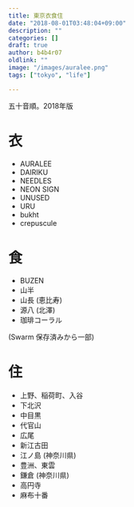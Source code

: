 ```yaml
---
title: 東京衣食住
date: "2018-08-01T03:48:04+09:00"
description: ""
categories: []
draft: true
author: b4b4r07
oldlink: ""
image: "/images/auralee.png"
tags: ["tokyo", "life"]

---
```


五十音順。2018年版

# 衣

- AURALEE
- DAIRIKU
- NEEDLES
- NEON SIGN
- UNUSED
- URU
- bukht
- crepuscule

# 食

- BUZEN
- 山半
- 山長 (恵比寿)
- 源八 (北澤)
- 珈琲コーラル

(Swarm 保存済みから一部)

# 住

- 上野、稲荷町、入谷
- 下北沢
- 中目黒
- 代官山
- 広尾
- 新江古田
- 江ノ島 (神奈川県)
- 豊洲、東雲
- 鎌倉 (神奈川県)
- 高円寺
- 麻布十番
